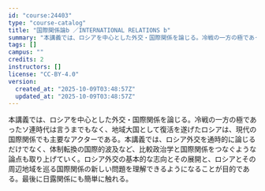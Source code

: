 ```yaml
---
id: "course:24403"
type: "course-catalog"
title: "国際関係論b ／INTERNATIONAL RELATIONS b"
summary: "本講義では、ロシアを中心とした外交・国際関係を論じる。冷戦の一方の極であったソ連時代は言うまでもなく、地域大国として復活を遂げたロシアは、現代の国際関係でも主要なアクターである。本講義では、ロシア外交を通時的に論じるだけでなく、体制転換の国…"
tags: []
campus: ""
credits: 2
instructors: []
license: "CC-BY-4.0"
version:
  created_at: "2025-10-09T03:48:57Z"
  updated_at: "2025-10-09T03:48:57Z"
---
```

本講義では、ロシアを中心とした外交・国際関係を論じる。冷戦の一方の極であったソ連時代は言うまでもなく、地域大国として復活を遂げたロシアは、現代の国際関係でも主要なアクターである。本講義では、ロシア外交を通時的に論じるだけでなく、体制転換の国際的波及など、比較政治学と国際関係をつなぐような論点も取り上げていく。ロシア外交の基本的な志向とその展開と、ロシアとその周辺地域を巡る国際関係の新しい問題を理解できるようになることが目的である。最後に日露関係にも簡単に触れる。
